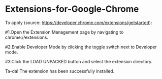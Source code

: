 # Extensions-for-Google-Chrome

To apply (source: https://developer.chrome.com/extensions/getstarted):

#1.Open the Extension Management page by navigating to chrome://extensions.

#2.Enable Developer Mode by clicking the toggle switch next to Developer mode.

#3.Click the LOAD UNPACKED button and select the extension directory.

Ta-da! The extension has been successfully installed.
